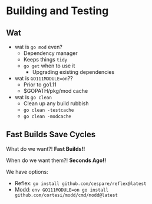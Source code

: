 # Building and Testing

## Wat

- wat is `go mod` even?
  - Dependency manager
  - Keeps things `tidy`
  - `go get` when to use it
    - Upgrading existing dependencies
- wat is `GO111MODULE=on`??
  - Prior to go1.11
  - $GOPATH/pkg/mod cache
- wat is `go clean`
  - Clean up any build rubbish
  - `go clean -testcache`
  - `go clean -modcache`

## Fast Builds Save Cycles

What do we want?! **Fast Builds!!**

When do we want them?! **Seconds Ago!!**

We have options:

- Reflex: `go install github.com/cespare/reflex@latest`
- Modd: `env GO111MODULE=on go install github.com/cortesi/modd/cmd/modd@latest`
